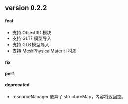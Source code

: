 ## version 0.2.2

#### feat

- 支持 Object3D 模块
- 支持 GLTF 模型导入
- 支持 GLB 模型导入
- 支持 MeshPhysicalMaterial 材质

#### fix

#### perf

#### deprecated

- resourceManager 废弃了 structureMap，内容将返回空。
